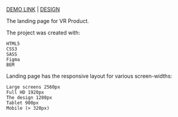 [DEMO LINK](https://Paavlo.github.io/KatVR/)
| [DESIGN](https://www.figma.com/file/hhtGde1r4hMr5wghrKm6vl/KatVR)

The landing page for VR Product.

The project was created with:

    HTML5
    CSS3
    SASS
    Figma
    BEM

Landing page has the responsive layout for various screen-widths:

    Large screens 2560px
    Full HD 1920px
    The design 1280px
    Tablet 900px
    Mobile (> 320px)
